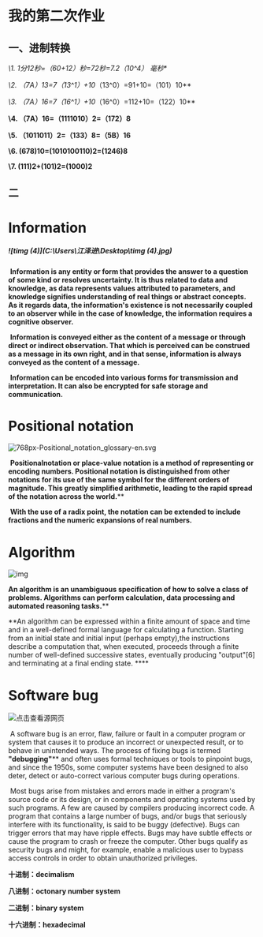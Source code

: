 # 我的第二次作业

## 一、进制转换

**\1. 1分12秒=（60+12）秒=72秒=7.2*（10^4） 毫秒**

 

**\2. （7A）13=7*（13^1）+10*（13^0）=91+10=（101）10**

 

**\3. （7A）16=7*（16^1）+10*（16^0）=112+10=（122）10**

 

**\4. （7A）16=（1111010）2=（172）8**

 

**\5. （1011011）2=（133）8=（5B）16**

 

**\6.  (678)10=(1010100110)2=(1246)8**

 

**\7.  (111)2+(101)2=(1000)2**

   

## 二

# Information

##### ![timg (4)](C:\Users\江泽进\Desktop\timg (4).jpg)

​    **Information is any entity or form that provides the answer to a question of some kind or resolves uncertainty. It is thus related to data and knowledge, as data represents values attributed to parameters, and knowledge signifies understanding of real things or abstract concepts. As it regards data, the information's existence is not necessarily coupled to an observer while in the case of knowledge, the information requires a cognitive observer.**

​      **Information is conveyed either as the content of a message or through direct or indirect observation. That which is perceived can be construed as a message in its own right, and in that sense, information is always conveyed as the content of a message.**

​     **Information can be encoded into various forms for transmission and interpretation. It can also be encrypted for safe storage and communication.**





# Positional notation 

![768px-Positional_notation_glossary-en.svg](C:\Users\江泽进\Desktop\768px-Positional_notation_glossary-en.svg.png)

​    **Positionalnotation or place-value notation is a method of representing or encoding numbers. Positional notation is distinguished from other notations for its use of the same symbol for the different orders of magnitude. This greatly simplified arithmetic, leading to the rapid spread of the notation across the world.****

 

​    **With the use of a radix point, the notation can be extended to include fractions and the numeric expansions of real numbers.**





# Algorithm

![img](https://timgsa.baidu.com/timg?image&quality=80&size=b9999_10000&sec=1538139721459&di=4a81136cb8bdd997d89efb570af34134&imgtype=0&src=http%3A%2F%2Fpic.baike.soso.com%2Fp%2F20130620%2F20130620142810-1405707508.jpg)

   **An algorithm is an unambiguous specification of how to solve a class of problems. Algorithms can perform calculation, data processing and automated reasoning tasks.****

   **An algorithm can be expressed within a finite amount of space and time and in a well-defined formal language for calculating a function. Starting from an initial state and initial input (perhaps empty),the instructions describe a computation that, when executed, proceeds through a finite number of well-defined successive states, eventually producing "output"[6] and terminating at a final ending state. ****





# Software bug

![点击查看源网页](https://ss1.bdstatic.com/70cFuXSh_Q1YnxGkpoWK1HF6hhy/it/u=569859511,511211716&fm=26&gp=0.jpg)

​       A software bug is an error, flaw, failure or fault in a computer program or system that causes it to produce an incorrect or unexpected result, or to behave in unintended ways. The process of fixing bugs is termed **"debugging"**** and often uses formal techniques or tools to pinpoint bugs, and since the 1950s, some computer systems have been designed to also deter, detect or auto-correct various computer bugs during operations.

 

​      Most bugs arise from mistakes and errors made in either a program's source code or its design, or in components and operating systems used by such programs. A few are caused by compilers producing incorrect code. A program that contains a large number of bugs, and/or bugs that seriously interfere with its functionality, is said to be buggy (defective). Bugs can trigger errors that may have ripple effects. Bugs may have subtle effects or cause the program to crash or freeze the computer. Other bugs qualify as security bugs and might, for example, enable a malicious user to bypass access controls in order to obtain unauthorized privileges.



**十进制：decimalism**

**八进制：octonary number system**

**二进制：binary system**

**十六进制：hexadecimal**